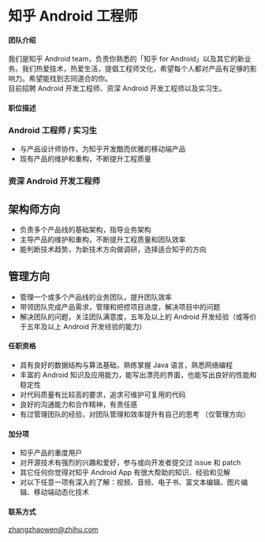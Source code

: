 知乎 Android 工程师
==========
#### 团队介绍
我们是知乎 Android team，负责你熟悉的「知乎 for Android」以及其它的新业务。我们热爱技术，热爱生活，提倡工程师文化，希望每个人都对产品有足够的影响力。希望能找到志同道合的你。  
目前招聘 Android 开发工程师、资深 Android 开发工程师以及实习生。

#### 职位描述
### Android 工程师 / 实习生
- 与产品设计师协作，为知乎开发酷而优雅的移动端产品
- 现有产品的维护和重构，不断提升工程质量
### 资深 Android 开发工程师
## 架构师方向
- 负责多个产品线的基础架构，指导业务架构
- 主导产品的维护和重构，不断提升工程质量和团队效率
- 能判断技术趋势，为新技术方向做调研，选择适合知乎的方向
## 管理方向
- 管理一个或多个产品线的业务团队，提升团队效率
- 带领团队完成产品需求，管理和把控项目进度，解决项目中的问题
- 解决团队的问题，关注团队满意度，五年及以上的 Android 开发经验（或等价于五年及以上 Android 开发经验的能力）

#### 任职资格
- 具有良好的数据结构与算法基础，熟练掌握 Java 语言，熟悉网络编程
- 丰富的 Android 知识及应用能力，能写出漂亮的界面，也能写出良好的性能和稳定性
- 对代码质量有比较高的要求，追求可维护可复用的代码
- 良好的沟通能力和合作精神，有责任感
- 有过管理团队的经验，对团队管理和效率提升有自己的思考 （仅管理方向）

#### 加分项
- 知乎产品的重度用户
- 对开源技术有强烈的兴趣和爱好，参与或向开发者提交过 issue 和 patch
- 其它任何你觉得对知乎 Android App 有很大帮助的知识、经验和见解
- 对以下任意一项有深入的了解：视频、音频、电子书、富文本编辑、图片编辑、移动端动态化技术
#### 联系方式
[zhangzhaowen@zhihu.com](mailto:zhangzhaowen@zhihu.com)
